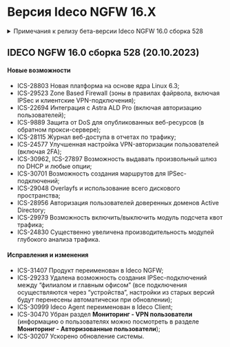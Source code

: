 # Версия Ideco NGFW 16.X

<details>

<summary>Примечания к релизу бета-версии Ideco NGFW 16.0 сборка 528</summary>

**Дата выхода версии**: 20.10.2023.

Техническая поддержка и обратная связь (поможет нам улучшить продукт):

* Обсудить версию в телеграмм-канале с разработчиками: [https://t.me/idecoutm](https://t.me/idecoutm)
* Портал технической поддержки: [https://help.ideco.ru/](https://help.ideco.ru/)
* Электронная почта: help@ideco.ru
* Telegram: [ideco.bot](https://telegram.im/@ideco_support_bot)


[Скачать Ideco NGFW 16](https://my.ideco.ru/). \
Автоматическая регистрация тестовой лицензии: my.ideco.ru (полный функционал на 40 дней и 10 000 пользователей). 

**Обновление с релизов Ideco UTM 8.12 и старше**

Обновление с релиза Ideco UTM 13 возможно через автоматические обновления (тестовый канал, будет доступна в ближайшее время). \
Обновление с релизов 8.х, 9.х, 10.х, 11.х, 12.х возможно через автоматические обновления с промежуточным обновлением до версий 9.11, 10.7, 11.10, 12.8. \
После обновлении на Ideco UTM 15 приостанавливается  синхронизация с Active Directory, если локальные пользователи Ideco UTM находятся в группах Active Directory.

**Обновление с версии Ideco UTM 7.9.9**

Прямое обновление до версии 15 напрямую невозможно.\
Возможна миграция настроек (загрузка бэкапа настроек) на предварительно установленную версию [9.11](https://storage.yandexcloud.net/ideco-utm-iso/Ideco-UTM-9-11-2.iso) и дальнейшее обновление до версии 14.0 с помощью автоматического обновления.

</details>

## IDECO NGFW 16.0 сборка 528 (20.10.2023)

#### Новые возможности

* ICS-28803 Новая платформа на основе ядра Linux 6.3;
* ICS-29523 Zone Based Firewall (зоны в правилах файрвола, включая IPSec и клиентские VPN-подключения);
* ICS-22694 Интеграция с Astra ALD Pro (включая авторизацию пользователей);
* ICS-9889 Защита от DoS для опубликованных веб-ресурсов (в обратном прокси-сервере);
* ICS-28115 Журнал веб-доступа в отчетах по трафику;
* ICS-24577 Улучшенная настройка VPN-авторизации пользователей (включая 2FA);
* ICS-30962, ICS-27897 Возможность выдавать произвольный шлюз по DHCP и любые опции;
* ICS-30701 Возможность создания маршрутов для IPSec-подключений;
* ICS-29048 Overlayfs и использование всего дискового пространства;
* ICS-28956 Авторизация пользователей доверенных доменов Active Directory;
* ICS-29979 Возможность включить/выключить модуль подсчета квот трафика;
* ICS-24830 Существенно увеличена производительность модулей глубокого анализа трафика.

#### Исправления и изменения

* ICS-31407 Продукт переименован в Ideco NGFW;
* ICS-29233 Удалена возможность создания IPSec-подключений между “филиалом и главным офисом” (все подключения осуществляются через “устройства”, настройки из старых версий будут перенесены автоматически при обновлении);
* ICS-30999 Ideco Agent переименован в Ideco Client;
* ICS-30470 Убран раздел **Мониторинг - VPN пользователи** (информацию о пользователях можно посмотреть в разделе **Мониторинг - Авторизованные пользователи**);
* ICS-30207 Ускорено обновление системы.